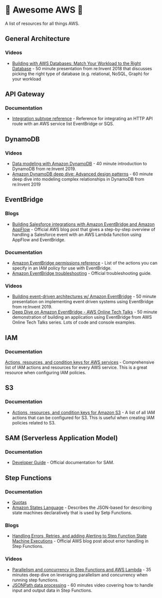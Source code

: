 # :rocket: Awesome AWS :rocket:

A list of resources for all things AWS.

## General Architecture

### Videos

* [Building with AWS Databases: Match Your Workload to the Right Database](https://www.youtube.com/watch?v=hwnNbLXN4vA) - 50 minute presentation from re:Invent 2018 that discusses picking the right type of database (e.g. relational, NoSQL, Graph) for your workload 

## API Gateway

### Documentation

* [Integration subtype reference](https://docs.aws.amazon.com/apigateway/latest/developerguide/http-api-develop-integrations-aws-services-reference.html) - Reference for integrating an HTTP API route with an AWS service list EventBridge or SQS.

## DynamoDB

### Videos

* [Data modeling with Amazon DynamoDB](https://www.youtube.com/watch?v=DIQVJqiSUkE) - 40 minute introduction to DynamoDB from re:Invent 2019.
* [Amazon DynamoDB deep dive: Advanced design patterns](https://www.youtube.com/watch?v=6yqfmXiZTlM) - 60 minute deep dive into modeling complex relationships in DynamoDB from re:Invent 2019

## EventBridge

### Blogs

* [Building Salesforce integrations with Amazon EventBridge and Amazon AppFlow](https://aws.amazon.com/blogs/compute/building-salesforce-integrations-with-amazon-eventbridge/) - Official AWS blog post that gives a step-by-step overview of handling a Salesforce event with an AWS Lambda function using AppFlow and EventBridge.

### Documentation

* [Amazon EventBridge permissions reference](https://docs.aws.amazon.com/eventbridge/latest/userguide/eb-permissions-reference.html) - List of the actions you can specify in an IAM policy for use with EventBridge.
* [Amazon EventBridge troubleshooting](https://docs.aws.amazon.com/eventbridge/latest/userguide/eb-troubleshooting.html) - Official troubleshooting guide.

### Videos

* [Building event-driven architectures w/ Amazon EventBridge](https://www.youtube.com/watch?v=Hih-bF8qYgU) - 50 minute presentation on implementing event driven systems using EventBridge from re:Invent 2019.
* [Deep Dive on Amazon EventBridge - AWS Online Tech Talks](https://www.youtube.com/watch?v=28B4L1fnnGM) - 50 minute demonstration of building an application using EventBridge from AWS Online Tech Talks series. Lots of code and console examples.

## IAM

### Documentation

[Actions, resources, and condition keys for AWS services](https://docs.aws.amazon.com/service-authorization/latest/reference/reference_policies_actions-resources-contextkeys.html) - Comprehensive list of IAM actions and resources for every AWS service. This is a great resource when configuring IAM policies.

## S3

### Documentation

* [Actions, resources, and condition keys for Amazon S3](https://docs.aws.amazon.com/service-authorization/latest/reference/list_amazons3.html) - A list of all IAM actions that can be configured for S3. This is useful when creating IAM policies related to S3.

## SAM (Serverless Application Model)

### Documentation

* [Developer Guide](https://docs.aws.amazon.com/serverless-application-model/latest/developerguide/what-is-sam.html) - Official documentation for SAM.

## Step Functions

### Documentation

* [Quotas](https://docs.aws.amazon.com/step-functions/latest/dg/limits-overview.html)
* [Amazon States Language](https://states-language.net/spec.html) - Describes the JSON-based for describing state machines declaratively that is used by Setp Functions.

### Blogs

* [Handling Errors, Retries, and adding Alerting to Step Function State Machine Executions](https://aws.amazon.com/blogs/developer/handling-errors-retries-and-adding-alerting-to-step-function-state-machine-executions/) - Official AWS blog post about error handling in Step Functions.

### Videos

* [Parallelism and concurrency in Step Functions and AWS Lambda](https://www.youtube.com/watch?v=At5mw8T2riY) - 35 minutes deep dive on leveraging parallelism and concurrency when running step functions.
* [JSONPath data processing](https://www.youtube.com/watch?v=QpZ6IdKvOdw) - 60 minutes video covering how to handle input and output data in Step Functions.
